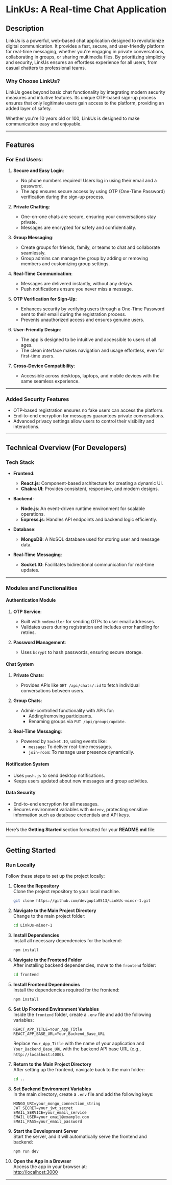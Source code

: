# **LinkUs: A Real-time Chat Application**  

## **Description**  
LinkUs is a powerful, web-based chat application designed to revolutionize digital communication. It provides a fast, secure, and user-friendly platform for real-time messaging, whether you're engaging in private conversations, collaborating in groups, or sharing multimedia files. By prioritizing simplicity and security, LinkUs ensures an effortless experience for all users, from casual chatters to professional teams.  

### **Why Choose LinkUs?**  
LinkUs goes beyond basic chat functionality by integrating modern security measures and intuitive features. Its unique OTP-based sign-up process ensures that only legitimate users gain access to the platform, providing an added layer of safety.  

Whether you're 10 years old or 100, LinkUs is designed to make communication easy and enjoyable.  

---

## **Features**  

### **For End Users:**  
1. **Secure and Easy Login**:  
   - No phone numbers required! Users log in using their email and a password.  
   - The app ensures secure access by using OTP (One-Time Password) verification during the sign-up process.  

2. **Private Chatting**:  
   - One-on-one chats are secure, ensuring your conversations stay private.  
   - Messages are encrypted for safety and confidentiality.  

3. **Group Messaging**:  
   - Create groups for friends, family, or teams to chat and collaborate seamlessly.  
   - Group admins can manage the group by adding or removing members and customizing group settings.  

4. **Real-Time Communication**:  
   - Messages are delivered instantly, without any delays.  
   - Push notifications ensure you never miss a message.  


5. **OTP Verification for Sign-Up**:  
   - Enhances security by verifying users through a One-Time Password sent to their email during the registration process.  
   - Prevents unauthorized access and ensures genuine users.  

6. **User-Friendly Design**:  
   - The app is designed to be intuitive and accessible to users of all ages.  
   - The clean interface makes navigation and usage effortless, even for first-time users.  

7. **Cross-Device Compatibility**:  
   - Accessible across desktops, laptops, and mobile devices with the same seamless experience.  

---

### **Added Security Features**  
- OTP-based registration ensures no fake users can access the platform.  
- End-to-end encryption for messages guarantees private conversations.  
- Advanced privacy settings allow users to control their visibility and interactions.  


---


## **Technical Overview (For Developers)**

### **Tech Stack**
- **Frontend**:
  - **React.js**: Component-based architecture for creating a dynamic UI.
  - **Chakra UI**: Provides consistent, responsive, and modern designs.

- **Backend**:
  - **Node.js**: An event-driven runtime environment for scalable operations.
  - **Express.js**: Handles API endpoints and backend logic efficiently.

- **Database**:
  - **MongoDB**: A NoSQL database used for storing user and message data.

- **Real-Time Messaging**:
  - **Socket.IO**: Facilitates bidirectional communication for real-time updates.

---

### **Modules and Functionalities**

#### **Authentication Module**
1. **OTP Service**:
   - Built with `nodemailer` for sending OTPs to user email addresses.
   - Validates users during registration and includes error handling for retries.

2. **Password Management**:
   - Uses `bcrypt` to hash passwords, ensuring secure storage.

#### **Chat System**
1. **Private Chats**:
   - Provides APIs like `GET /api/chats/:id` to fetch individual conversations between users.

2. **Group Chats**:
   - Admin-controlled functionality with APIs for:
     - Adding/removing participants.
     - Renaming groups via `PUT /api/groups/update`.

3. **Real-Time Messaging**:
   - Powered by `Socket.IO`, using events like:
     - `message`: To deliver real-time messages.
     - `join-room`: To manage user presence dynamically.


#### **Notification System**
- Uses `push.js` to send desktop notifications.
- Keeps users updated about new messages and group activities.

#### **Data Security**
- End-to-end encryption for all messages.
- Secures environment variables with `dotenv`, protecting sensitive information such as database credentials and API keys.

---

Here’s the **Getting Started** section formatted for your **README.md** file:

---

## **Getting Started**

### **Run Locally**
Follow these steps to set up the project locally:

1. **Clone the Repository**  
   Clone the project repository to your local machine.  
   ```bash  
   git clone https://github.com/devgupta0513/LinkUs-minor-1.git  
   ```

2. **Navigate to the Main Project Directory**  
   Change to the main project folder:  
   ```bash  
   cd LinkUs-minor-1  
   ```

3. **Install Dependencies**  
   Install all necessary dependencies for the backend:  
   ```bash  
   npm install  
   ```

4. **Navigate to the Frontend Folder**  
   After installing backend dependencies, move to the `frontend` folder:  
   ```bash  
   cd frontend  
   ```

5. **Install Frontend Dependencies**  
   Install the dependencies required for the frontend:  
   ```bash  
   npm install  
   ```

6. **Set Up Frontend Environment Variables**  
   Inside the `frontend` folder, create a `.env` file and add the following variables:  
   ```plaintext  
   REACT_APP_TITLE=Your_App_Title  
   REACT_APP_BASE_URL=Your_Backend_Base_URL  
   ```  
   Replace `Your_App_Title` with the name of your application and `Your_Backend_Base_URL` with the backend API base URL (e.g., `http://localhost:4000`).

7. **Return to the Main Project Directory**  
   After setting up the frontend, navigate back to the main folder:  
   ```bash  
   cd ..  
   ```

8. **Set Backend Environment Variables**  
   In the main directory, create a `.env` file and add the following keys:  
   ```plaintext  
   MONGO_URI=your_mongo_connection_string  
   JWT_SECRET=your_jwt_secret  
   EMAIL_SERVICE=your_email_service  
   EMAIL_USER=your_email@example.com  
   EMAIL_PASS=your_email_password  
   ```

9. **Start the Development Server**  
   Start the server, and it will automatically serve the frontend and backend:  
   ```bash  
   npm run dev  
   ```

10. **Open the App in a Browser**  
    Access the app in your browser at:  
    [http://localhost:3000](http://localhost:3000)  

---
